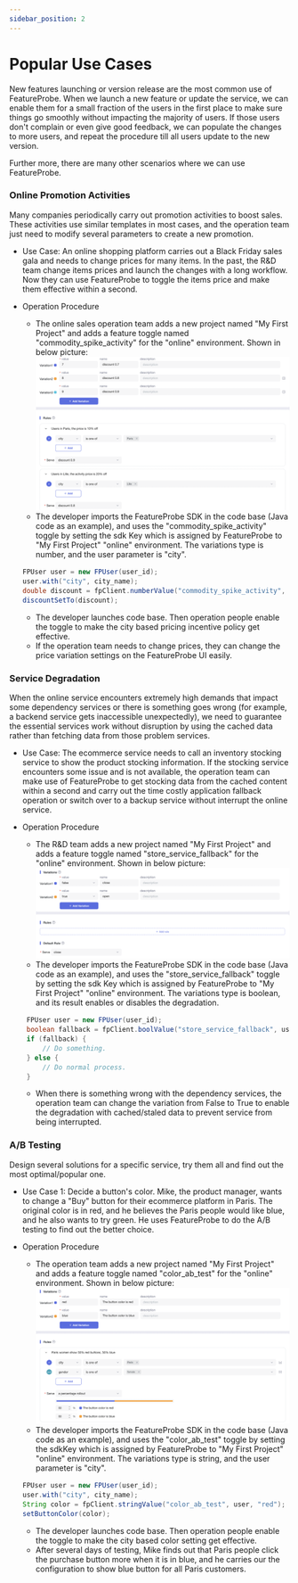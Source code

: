 ```yaml
---
sidebar_position: 2
---
```


# Popular Use Cases
New features launching or version release are the most common use of FeatureProbe. When we launch a new feature or update the service, we can enable them for a small fraction of the users in the first place to make sure things go 
smoothly without impacting the majority of users. If those users don't complain or even give good feedback, we 
can populate the changes to more users, and repeat the procedure till all users update to the new version.

Further more, there are many other scenarios where we can use FeatureProbe.
### Online Promotion Activities
 
 Many companies periodically carry out promotion activities to boost sales. 
These activities use similar templates in most cases, and the operation team just need to modify several parameters to create a new promotion.

- Use Case: An online shopping platform carries out a Black Friday sales gala and needs to change prices for many 
   items. In the past, the R&D team change items prices and launch the changes with a long workflow. Now they can use 
   FeatureProbe to toggle the items price and make them effective within a second.

- Operation Procedure
   
     * The online sales operation team adds a new project named "My First Project" and adds a feature toggle 
   named "commodity\_spike\_activity" for the "online" environment. Shown in below picture:
   ![commodity spike activity screenshot](../../pictures/commodity_spike_activity.png)
    * The developer imports the FeatureProbe SDK in the code base (Java code as an example), and uses the "commodity\_spike\_activity" toggle 
   by setting the sdk Key which is assigned by FeatureProbe to "My First Project" "online" environment. 
   The variations type is number, and the user parameter is "city". 
  
    ```java
   FPUser user = new FPUser(user_id);
   user.with("city", city_name);
   double discount = fpClient.numberValue("commodity_spike_activity", user, 1.0);
   discountSetTo(discount);
    ```
  
   * The developer launches code base. Then operation people enable the toggle to make the city based pricing incentive
   policy get effective.
   * If the operation team needs to change prices, they can change the price variation settings on the FeatureProbe UI easily.

### Service Degradation

When the online service encounters extremely high demands that impact some dependency services 
or there is something goes wrong (for example, a backend service gets inaccessible unexpectedly), we need to guarantee 
the essential services work without disruption by using the cached data rather than fetching data from those problem services.

- Use Case: The ecommerce service needs to call an inventory stocking service to show the product stocking information.
   If the stocking service encounters some issue and is not available, the operation team can make use of FeatureProbe to 
   get stocking data from the cached content within a second and carry out the time costly application fallback operation 
   or switch over to a backup service without interrupt the online service.
   
- Operation Procedure
   * The R&D team adds a new project named "My First Project" and adds a feature toggle 
   named "store\_service\_fallback" for the "online" environment. Shown in below picture:
   ![storage service fallback screenshot](../../pictures/Store_service_fallback.png)
   * The developer imports the FeatureProbe SDK in the code base (Java code as an example), and uses the "store\_service\_fallback" toggle 
   by setting the sdk Key which is assigned by FeatureProbe to "My First Project" "online" environment. 
   The variations type is boolean, and its result enables or disables the degradation.  
  
   ```java
    FPUser user = new FPUser(user_id);
    boolean fallback = fpClient.boolValue("store_service_fallback", user, false);
    if (fallback) {
    	// Do something.
    } else {
    	// Do normal process.
    }
   ```
		   
   * When there is something wrong with the dependency services, the operation team can change the variation from False to 
   True to enable the degradation with cached/staled data to prevent service from being interrupted.

### A/B Testing

Design several solutions for a specific service, try them all and find out the most optimal/popular one.
 
- Use Case 1: Decide a button's color. Mike, the product manager, wants to change a "Buy" button for their ecommerce 
   platform in Paris. The original color is in red, and he believes the Paris people would like blue, and he also wants 
   to try green. He uses FeatureProbe to do the A/B testing to find out the better choice.
- Operation Procedure
   * The operation team adds a new project named "My First Project" and adds a feature toggle 
   named "color\_ab\_test" for the "online" environment. Shown in below picture:
   ![AB test screenshot](../../pictures/color_ab_test.png)
   * The developer imports the FeatureProbe SDK in the code base (Java code as an example), and uses the "color\_ab\_test" toggle 
   by setting the sdkKey which is assigned by FeatureProbe to "My First Project" "online" environment. 
   The variations type is string, and the user parameter is "city". 
   
	```java
    FPUser user = new FPUser(user_id);
    user.with("city", city_name);
    String color = fpClient.stringValue("color_ab_test", user, "red");
    setButtonColor(color);
	```
	   
   * The developer launches code base. Then operation people enable the toggle to make the city based color setting
   get effective.
   * After several days of testing, Mike finds out that Paris people click the purchase button more when it is in blue,
   and he carries our the configuration to show blue button for all Paris customers.

